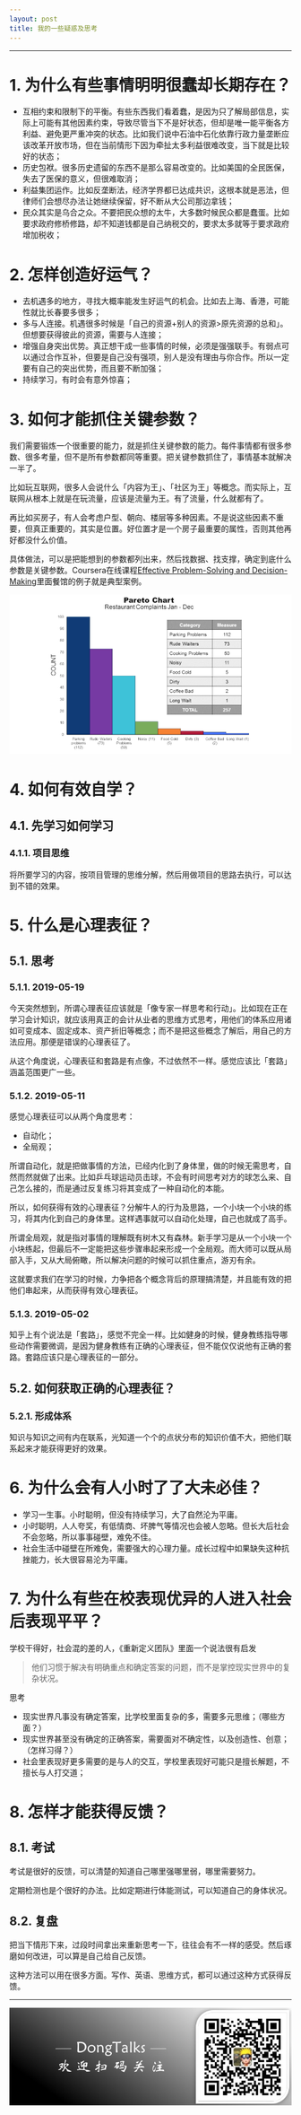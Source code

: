 ```yaml
---
layout: post
title: 我的一些疑惑及思考
---
```


*****

# 1. 为什么有些事情明明很蠢却长期存在？

- 互相约束和限制下的平衡。有些东西我们看着蠢，是因为只了解局部信息，实际上可能有其他因素约束，导致尽管当下不是好状态，但却是唯一能平衡各方利益、避免更严重冲突的状态。比如我们说中石油中石化依靠行政力量垄断应该改革开放市场，但在当前情形下因为牵扯太多利益很难改变，当下就是比较好的状态；
- 历史包袱。很多历史遗留的东西不是那么容易改变的。比如美国的全民医保，失去了医保的意义，但很难取消；
- 利益集团运作。比如反垄断法，经济学界都已达成共识，这根本就是恶法，但律师们会想尽办法让她继续保留，好不断从大公司那边拿钱；
- 民众其实是乌合之众。不要把民众想的太牛，大多数时候民众都是蠢蛋。比如要求政府修桥修路，却不知道钱都是自己纳税交的，要求太多就等于要求政府增加税收；

# 2. 怎样创造好运气？

- 去机遇多的地方，寻找大概率能发生好运气的机会。比如去上海、香港，可能性就比长春要多很多；
- 多与人连接。机遇很多时候是「自己的资源+别人的资源>原先资源的总和」。但想要获得彼此的资源，需要与人连接；
- 增强自身突出优势。真正想干成一些事情的时候，必须是强强联手。有弱点可以通过合作互补，但要是自己没有强项，别人是没有理由与你合作。所以一定要有自己的突出优势，而且要不断加强；
- 持续学习，有时会有意外惊喜；

# 3. 如何才能抓住关键参数？

我们需要锻炼一个很重要的能力，就是抓住关键参数的能力。每件事情都有很多参数、很多考量，但不是所有参数都同等重要。把关键参数抓住了，事情基本就解决一半了。

比如玩互联网，很多人会说什么「内容为王」、「社区为王」等概念。而实际上，互联网从根本上就是在玩流量，应该是流量为王。有了流量，什么就都有了。

再比如买房子，有人会考虑户型、朝向、楼层等多种因素。不是说这些因素不重要，但真正重要的，其实是位置。好位置才是一个房子最重要的属性，否则其他再好都没什么价值。

具体做法，可以是把能想到的参数都列出来，然后找数据、找支撑，确定到底什么参数是关键参数。Coursera在线课程[Effective Problem-Solving and Decision-Making](https://www.coursera.org/learn/problem-solving/home/welcome)里面餐馆的例子就是典型案例。

![](assets/pareto-chart.png)

# 4. 如何有效自学？

## 4.1. 先学习如何学习

### 4.1.1. 项目思维

将所要学习的内容，按项目管理的思维分解，然后用做项目的思路去执行，可以达到不错的效果。

# 5. 什么是心理表征？

## 5.1. 思考

### 5.1.1. 2019-05-19

今天突然想到，所谓心理表征应该就是「像专家一样思考和行动」。比如现在正在学习会计知识，就应该用真正的会计从业者的思维方式思考，用他们的体系应用诸如可变成本、固定成本、资产折旧等概念；而不是把这些概念了解后，用自己的方法应用。那便是错误的心理表征了。

从这个角度说，心理表征和套路是有点像，不过依然不一样。感觉应该比「套路」涵盖范围更广一些。

### 5.1.2. 2019-05-11

感觉心理表征可以从两个角度思考：

- 自动化；
- 全局观；

所谓自动化，就是把做事情的方法，已经内化到了身体里，做的时候无需思考，自然而然就做了出来。比如乒乓球运动员击球，不会有时间思考对方的球怎么来、自己怎么接的，而是通过反复练习将其变成了一种自动化的本能。

所以，如何获得有效的心理表征？分解牛人的行为及思路，一个小块一个小块的练习，将其内化到自己的身体里。这样遇事就可以自动化处理，自己也就成了高手。

所谓全局观，就是指对事情的理解既有树木又有森林。新手学习是从一个小块一个小块练起，但最后不一定能把这些步骤串起来形成一个全局观。而大师可以既从局部入手，又从大局俯瞰，所以解决问题的时候可以抓住重点，游刃有余。

这就要求我们在学习的时候，力争把各个概念背后的原理搞清楚，并且能有效的把他们串起来，从而获得有效心理表征。

### 5.1.3. 2019-05-02

知乎上有个说法是「套路」，感觉不完全一样。比如健身的时候，健身教练指导哪些动作需要微调，是因为健身教练有正确的心理表征，但不能仅仅说他有正确的套路。套路应该只是心理表征的一部分。

## 5.2. 如何获取正确的心理表征？

### 5.2.1. 形成体系

知识与知识之间有内在联系，光知道一个个的点状分布的知识价值不大，把他们联系起来才能获得更好的效果。

# 6. 为什么会有人小时了了大未必佳？

- 学习一生事。小时聪明，但没有持续学习，大了自然沦为平庸。
- 小时聪明，人人夸奖，有低情商、坏脾气等情况也会被人忽略。但长大后社会不会忽略，所以事事碰壁，难免不佳。
- 社会生活中碰壁在所难免，需要强大的心理力量。成长过程中如果缺失这种抗挫能力，长大很容易沦为平庸。

# 7. 为什么有些在校表现优异的人进入社会后表现平平？

学校干得好，社会混的差的人，《重新定义团队》里面一个说法很有启发

> 他们习惯于解决有明确重点和确定答案的问题，而不是掌控现实世界中的复杂状况。

思考

- 现实世界凡事没有确定答案，比学校里面复杂的多，需要多元思维；（哪些方面？）
- 现实世界甚至没有确定的正确答案，需要面对不确定性，以及创造性、创意；（怎样习得？）
- 社会里表现好更多需要的是与人的交互，学校里表现好可能只是擅长解题，不擅长与人打交道；

# 8. 怎样才能获得反馈？

## 8.1. 考试

考试是很好的反馈，可以清楚的知道自己哪里强哪里弱，哪里需要努力。

定期检测也是个很好的办法。比如定期进行体能测试，可以知道自己的身体状况。

## 8.2. 复盘

把当下情形下来，过段时间拿出来重新思考一下，往往会有不一样的感受。然后琢磨如何改进，可以算是自己给自己反馈。

这种方法可以用在很多方面。写作、英语、思维方式，都可以通过这种方式获得反馈。

*****

![](/assets/DongTalks.jpg)